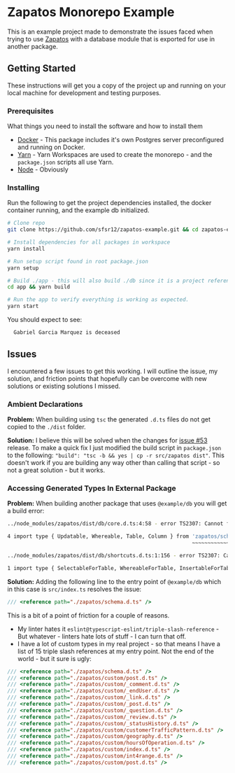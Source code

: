 # Zapatos Monorepo Example

This is an example project made to demonstrate the issues faced when trying to use [Zapatos](https://jawj.github.io/zapatos/) with a database module that is exported for use in another package. 

## Getting Started

These instructions will get you a copy of the project up and running on your local machine for development and testing purposes.

### Prerequisites

What things you need to install the software and how to install them

* [Docker](https://docs.docker.com/get-docker/) - This package includes it's own Postgres server preconfigured and running on Docker.
* [Yarn](https://classic.yarnpkg.com/en/docs/install) - Yarn Workspaces are used to create the monorepo - and the `package.json` scripts all use Yarn.
* [Node](https://nodejs.org/en/download/) - Obviously

### Installing

Run the following to get the project dependencies installed, the docker container running, and the example db initialized.

```sh
# Clone repo
git clone https://github.com/sfsr12/zapatos-example.git && cd zapatos-example

# Install dependencies for all packages in workspace
yarn install

# Run setup script found in root package.json
yarn setup

# Build ./app - this will also build ./db since it is a project reference in ./app/tsconfig.json
cd app && yarn build

# Run the app to verify everything is working as expected.
yarn start
```

You should expect to see:

```sh
  Gabriel Garcia Marquez is deceased
```

## Issues

I encountered a few issues to get this working.  I will outline the issue, my solution, and friction points that hopefully can be overcome with new solutions or existing solutions I missed.

### Ambient Declarations
**Problem:** When building using `tsc` the generated `.d.ts` files do not get copied to the  `./dist` folder.

**Solution:** I believe this will be solved when the changes for [issue #53](https://github.com/jawj/zapatos/issues/53) release. To make a quick fix I just modified the build script in `package.json` to the following: `"build": "tsc -b && yes | cp -r src/zapatos dist"`.  This doesn't work if you are building any way other than calling that script - so not a great solution - but it works.

### Accessing Generated Types In External Package
**Problem:** When building another package that uses `@example/db` you will get a build error:
```sh
../node_modules/zapatos/dist/db/core.d.ts:4:58 - error TS2307: Cannot find module 'zapatos/schema' or its corresponding type declarations.

4 import type { Updatable, Whereable, Table, Column } from 'zapatos/schema';
                                                           ~~~~~~~~~~~~~~~~

../node_modules/zapatos/dist/db/shortcuts.d.ts:1:156 - error TS2307: Cannot find module 'zapatos/schema' or its corresponding type declarations.

1 import type { SelectableForTable, WhereableForTable, InsertableForTable, UpdatableForTable, ColumnForTable, UniqueIndexForTable, SQLForTable, Table } from 'zapatos/schema';
```

**Solution:** Adding the following line to the entry point of `@example/db` which in this case is `src/index.ts` resolves the issue:
```ts
/// <reference path="./zapatos/schema.d.ts" />
```

This is a bit of a point of friction for a couple of reasons.
* My linter hates it `eslint@typescript-eslint/triple-slash-reference` - But whatever - linters hate lots of stuff - I can turn that off.
* I have a lot of custom types in my real project - so that means I have a list of 15 triple slash references at my entry point.  Not the end of the world - but it sure is ugly:
```ts
/// <reference path="./zapatos/schema.d.ts" />
/// <reference path="./zapatos/custom/post.d.ts" />
/// <reference path="./zapatos/custom/_comment.d.ts" />
/// <reference path="./zapatos/custom/_endUser.d.ts" />
/// <reference path="./zapatos/custom/_link.d.ts" />
/// <reference path="./zapatos/custom/_post.d.ts" />
/// <reference path="./zapatos/custom/_question.d.ts" />
/// <reference path="./zapatos/custom/_review.d.ts" />
/// <reference path="./zapatos/custom/_statusHistory.d.ts" />
/// <reference path="./zapatos/custom/customerTrafficPattern.d.ts" />
/// <reference path="./zapatos/custom/geography.d.ts" />
/// <reference path="./zapatos/custom/hoursOfOperation.d.ts" />
/// <reference path="./zapatos/custom/index.d.ts" />
/// <reference path="./zapatos/custom/int4range.d.ts" />
/// <reference path="./zapatos/custom/post.d.ts" />
```
